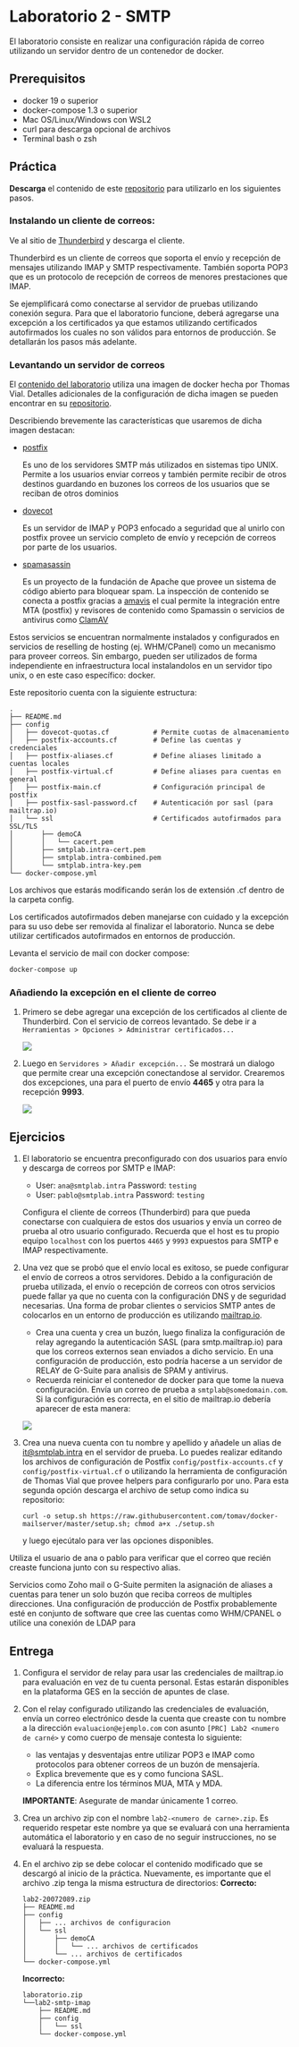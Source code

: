 # Laboratorio 2 - SMTP

El laboratorio consiste en realizar una configuración rápida de correo
utilizando un servidor dentro de un contenedor de docker.

## Prerequisitos

* docker 19 o superior
* docker-compose 1.3 o superior
* Mac OS/Linux/Windows con WSL2
* curl para descarga opcional de archivos
* Terminal bash o zsh

## Práctica

**Descarga** el contenido de este [repositorio](https://github.com/javiertoledos/lab2-smtp-imap/archive/master.zip)
para utilizarlo en los siguientes pasos.

### Instalando un cliente de correos: 

Ve al sitio de [Thunderbird](https://www.thunderbird.net/es-ES/) y descarga el 
cliente.

Thunderbird es un cliente de correos que soporta el envío y recepción de 
mensajes utilizando IMAP y SMTP respectivamente. También soporta POP3 que es un
protocolo de recepción de correos de menores prestaciones que IMAP.

Se ejemplificará como conectarse al servidor de pruebas utilizando conexión
segura. Para que el laboratorio funcione, deberá agregarse una excepción a los
certificados ya que estamos utilizando certificados autofirmados los cuales no
son válidos para entornos de producción. Se detallarán los pasos más adelante.

### Levantando un servidor de correos

El [contenido del laboratorio](https://github.com/javiertoledos/lab2-smtp-imap/archive/master.zip)
utiliza una imagen de docker hecha por Thomas Vial. Detalles adicionales de la 
configuración de dicha imagen se pueden encontrar en su
[repositorio](https://github.com/tomav/docker-mailserver).

Describiendo brevemente las características que usaremos de dicha imagen
destacan:
* [postfix](http://www.postfix.org/) 

  Es uno de los servidores SMTP más utilizados en sistemas tipo UNIX. Permite 
  a los usuarios enviar correos y también permite recibir de otros destinos
  guardando en buzones los correos de los usuarios que se reciban de otros 
  dominios

* [dovecot](https://www.dovecot.org/)

  Es un servidor de IMAP y POP3 enfocado a seguridad que al unirlo con postfix
  provee un servicio completo de envío y recepción de correos por parte de los
  usuarios.

* [spamasassin](https://spamassassin.apache.org/)

  Es un proyecto de la fundación de Apache que provee un sistema de código 
  abierto para bloquear spam. La inspección de contenido se conecta a postfix
  gracias a [amavis](https://www.amavis.org/) el cual permite la integración
  entre MTA (postfix) y revisores de contenido como Spamassin o servicios de
  antivirus como [ClamAV](https://www.clamav.net/)

Estos servicios se encuentran normalmente instalados y configurados en servicios
de reselling de hosting (ej. WHM/CPanel) como un mecanismo para proveer correos.
Sin embargo, pueden ser utilizados de forma independiente en infraestructura
local instalandolos en un servidor tipo unix, o en este caso específico: docker.

Este repositorio cuenta con la siguiente estructura:
```
.
├── README.md
├── config
│   ├── dovecot-quotas.cf           # Permite cuotas de almacenamiento
│   ├── postfix-accounts.cf         # Define las cuentas y credenciales
│   ├── postfix-aliases.cf          # Define aliases limitado a cuentas locales
│   ├── postfix-virtual.cf          # Define aliases para cuentas en general
│   ├── postfix-main.cf             # Configuración principal de postfix
│   ├── postfix-sasl-password.cf    # Autenticación por sasl (para mailtrap.io)
│   └── ssl                         # Certificados autofirmados para SSL/TLS
│       ├── demoCA
│       │   └── cacert.pem
│       ├── smtplab.intra-cert.pem
│       ├── smtplab.intra-combined.pem
│       └── smtplab.intra-key.pem
└── docker-compose.yml              
```

Los archivos que estarás modificando serán los de extensión .cf dentro de la 
carpeta config.

Los certificados autofirmados deben manejarse con cuidado y la excepción para su
uso debe ser removida al finalizar el laboratorio. Nunca se debe utilizar 
certificados autofirmados en entornos de producción. 

Levanta el servicio de mail con docker compose:

```bash
docker-compose up
```

### Añadiendo la excepción en el cliente de correo

1. Primero se debe agregar una excepción de los certificados al cliente de 
  Thunderbird. Con el servicio de correos levantado. Se debe ir a 
  `Herramientas > Opciones > Administrar certificados...`

    ![](images/thunderbird-admin-certs.png)

2. Luego en `Servidores > Añadir excepción...` Se mostrará un dialogo que permite
  crear una excepción conectandose al servidor. Crearemos dos excepciones, una
  para el puerto de envío **4465** y otra para la recepción **9993**.

    ![](images/thunderbird-add-exception.png)

## Ejercicios

1. El laboratorio se encuentra preconfigurado con dos usuarios para envío y 
  descarga de correos por SMTP e IMAP:
    - User: `ana@smtplab.intra` Password: `testing`
    - User: `pablo@smtplab.intra` Password: `testing`
  
    Configura el cliente de correos (Thunderbird) para que pueda conectarse con
  cualquiera de estos dos usuarios y envía un correo de prueba al otro usuario
  configurado. Recuerda que el host es tu propio equipo `localhost` con los 
  puertos `4465` y `9993` expuestos para SMTP e IMAP respectivamente.

2. Una vez que se probó que el envío local es exitoso, se puede configurar el 
  envío de correos a otros servidores. Debido a la configuración de prueba 
  utilizada, el envío o recepción de correos con otros servicios puede fallar ya
  que no cuenta con la configuración DNS y de seguridad necesarias. Una forma de
  probar clientes o servicios SMTP antes de colocarlos en un entorno de 
  producción es utilizando [mailtrap.io](https://mailtrap.io/).
    - Crea una cuenta y crea un buzón, luego finaliza la configuración de relay
    agregando la autenticación SASL (para smtp.mailtrap.io) para que los correos
    externos sean enviados a dicho servicio. En una configuración de producción,
    esto podría hacerse a un servidor de RELAY de G-Suite para analisis de 
    SPAM y antivirus.
    - Recuerda reiniciar el contenedor de docker para que tome la nueva 
    configuración. Envía un correo de prueba a `smtplab@somedomain.com`.  Si la 
    configuración es correcta, en el sitio de mailtrap.io debería aparecer de 
    esta manera:
    
    ![](images/mailtrap-example.png)

3. Crea una nueva cuenta con tu nombre y apellido y añadele un alias de 
  it@smtplab.intra en el servidor de prueba. Lo puedes realizar editando 
  los archivos de configuración de Postfix `config/postfix-accounts.cf` y
  `config/postfix-virtual.cf` o utilizando la herramienta de configuración de
  Thomas Vial que provee helpers para configurarlo por uno. Para esta segunda
  opción descarga el archivo de setup como indica su repositorio:
    ```
    curl -o setup.sh https://raw.githubusercontent.com/tomav/docker-mailserver/master/setup.sh; chmod a+x ./setup.sh
    ``` 
    y luego ejecútalo para ver las opciones disponibles.

  Utiliza el usuario de ana o pablo para verificar que el correo que recién 
  creaste funciona junto con su respectivo alias. 
  
  Servicios como Zoho mail o G-Suite permiten la asignación de aliases a cuentas
  para tener un solo buzón que reciba correos de multiples direcciones. Una 
  configuración de producción de Postfix probablemente esté en conjunto de 
  software que cree las cuentas como WHM/CPANEL o utilice una conexión de LDAP
  para

## Entrega
1. Configura el servidor de relay para usar las credenciales de mailtrap.io para
  evaluación en vez de tu cuenta personal. Estas estarán disponibles en la
  plataforma GES en la sección de apuntes de clase.
2. Con el relay configurado utilizando las credenciales de evaluación, envía un 
   correo electrónico desde la cuenta que creaste con tu nombre a la dirección 
   `evaluacion@ejemplo.com` con asunto `[PRC] Lab2 <numero de carné>` y como 
   cuerpo de mensaje contesta lo siguiente:
    - las ventajas y desventajas entre utilizar POP3 e IMAP como protocolos para
    obtener correos de un buzón de mensajería.
    - Explica brevemente que es y como funciona SASL.
    - La diferencia entre los términos MUA, MTA y MDA.
  
    **IMPORTANTE**: Asegurate de mandar únicamente 1 correo.

3. Crea un archivo zip con el nombre `lab2-<numero de carne>.zip`. Es requerido
  respetar este nombre ya que se evaluará con una herramienta automática el
  laboratorio y en caso de no seguir instrucciones, no se evaluará la respuesta.
4. En el archivo zip se debe colocar el contenido modificado que se descargó al
  inicio de la práctica. Nuevamente, es importante que el archivo .zip tenga la
  misma estructura de directorios:
    **Correcto:**
    ```
    lab2-20072089.zip
    ├── README.md
    ├── config
    │   ├── ... archivos de configuracion
    │   └── ssl  
    │       ├── demoCA
    │       │   └── ... archivos de certificados
    │       └── ... archivos de certificados
    └── docker-compose.yml 
    ```
    **Incorrecto:**
    ```
    laboratorio.zip
    └──lab2-smtp-imap
        ├── README.md
        ├── config
        │   └── ssl  
        └── docker-compose.yml 
    ```

